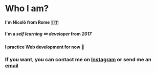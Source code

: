# Who I am?

#### I'm Nicolò from Rome 🇮🇹
#### I'm a *self learning ✏️ developer* from *2017*
#### I practice Web development for now 👀 

### If you want, you can contact me on [Instagram]("instagram.com/nyco_tina") or send me an [email](teseonicolo@gmail.com)
